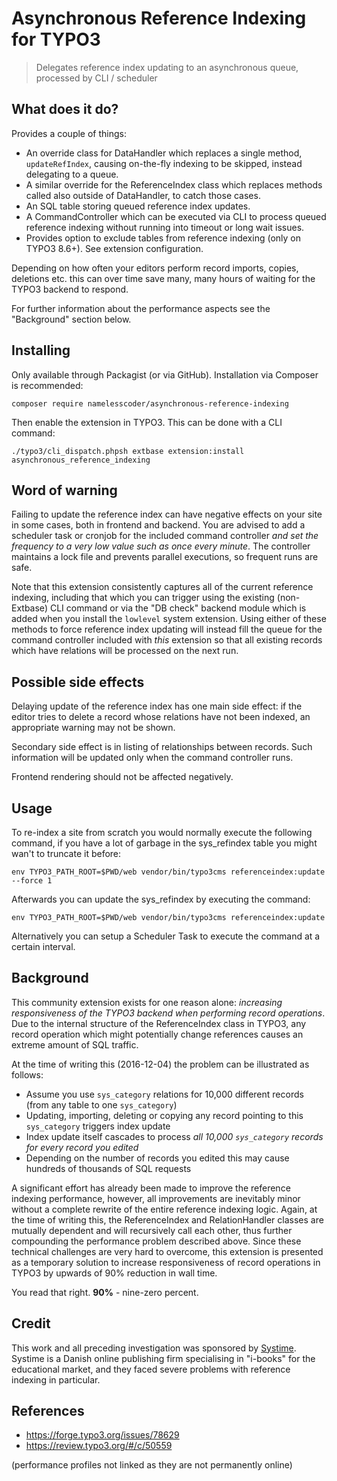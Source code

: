 Asynchronous Reference Indexing for TYPO3
=========================================

> Delegates reference index updating to an asynchronous queue, processed by CLI / scheduler

What does it do?
----------------

Provides a couple of things:

* An override class for DataHandler which replaces a single method, `updateRefIndex`, causing
  on-the-fly indexing to be skipped, instead delegating to a queue.
* A similar override for the ReferenceIndex class which replaces methods called also outside
  of DataHandler, to catch those cases.
* An SQL table storing queued reference index updates.
* A CommandController which can be executed via CLI to process queued reference indexing
  without running into timeout or long wait issues.
* Provides option to exclude tables from reference indexing (only on TYPO3 8.6+). See extension configuration.
  
Depending on how often your editors perform record imports, copies, deletions etc. this can over
time save many, many hours of waiting for the TYPO3 backend to respond.

For further information about the performance aspects see the "Background" section below.

Installing
----------

Only available through Packagist (or via GitHub). Installation via Composer is recommended:

```
composer require namelesscoder/asynchronous-reference-indexing
```

Then enable the extension in TYPO3. This can be done with a CLI command:

```
./typo3/cli_dispatch.phpsh extbase extension:install asynchronous_reference_indexing
```

Word of warning
---------------

Failing to update the reference index can have negative effects on your site in some cases, both
in frontend and backend. You are advised to add a scheduler task or cronjob for the included
command controller *and set the frequency to a very low value such as once every minute*. The
controller maintains a lock file and prevents parallel executions, so frequent runs are safe.

Note that this extension consistently captures all of the current reference indexing, including
that which you can trigger using the existing (non-Extbase) CLI command or via the "DB check"
backend module which is added when you install the `lowlevel` system extension. Using either of
these methods to force reference index updating will instead fill the queue for the command
controller included with *this* extension so that all existing records which have relations
will be processed on the next run.

Possible side effects
---------------------

Delaying update of the reference index has one main side effect: if the editor tries to delete a
record whose relations have not been indexed, an appropriate warning may not be shown.

Secondary side effect is in listing of relationships between records. Such information will be
updated only when the command controller runs.

Frontend rendering should not be affected negatively.

Usage
-----

To re-index a site from scratch you would normally execute the following command, if you have
a lot of garbage in the sys_refindex table you might wan't to truncate it before:

```
env TYPO3_PATH_ROOT=$PWD/web vendor/bin/typo3cms referenceindex:update --force 1
```

Afterwards you can update the sys_refindex by executing the command:

```
env TYPO3_PATH_ROOT=$PWD/web vendor/bin/typo3cms referenceindex:update
```

Alternatively you can setup a Scheduler Task to execute the command at a certain interval.


Background
----------

This community extension exists for one reason alone: *increasing responsiveness of the TYPO3
backend when performing record operations*. Due to the internal structure of the ReferenceIndex
class in TYPO3, any record operation which might potentially change references causes an extreme
amount of SQL traffic.

At the time of writing this (2016-12-04) the problem can be illustrated as follows:

* Assume you use `sys_category` relations for 10,000 different records (from any table to one `sys_category`)
* Updating, importing, deleting or copying any record pointing to this `sys_category` triggers index update
* Index update itself cascades to process *all 10,000 `sys_category` records for every record you edited*
* Depending on the number of records you edited this may cause hundreds of thousands of SQL requests

A significant effort has already been made to improve the reference indexing performance, however,
all improvements are inevitably minor without a complete rewrite of the entire reference indexing
logic. Again, at the time of writing this, the ReferenceIndex and RelationHandler classes are
mutually dependent and will recursively call each other, thus further compounding the performance
problem described above. Since these technical challenges are very hard to overcome, this extension
is presented as a temporary solution to increase responsiveness of record operations in TYPO3 by
upwards of 90% reduction in wall time.

You read that right. **90%** - nine-zero percent.

Credit
------

This work and all preceding investigation was sponsored by [Systime](https://systime.dk/).
Systime is a Danish online publishing firm specialising in "i-books" for the educational market,
and they faced severe problems with reference indexing in particular.

References
----------

* https://forge.typo3.org/issues/78629
* https://review.typo3.org/#/c/50559

(performance profiles not linked as they are not permanently online)
